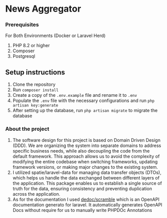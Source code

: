 # News Aggregator

### Prerequisites
For Both Environments (Docker or Laravel Herd)
1. PHP 8.2 or higher
2. Composer
3. Postgresql

## Setup instructions
1. Clone the repository
2. Run `composer install`
3. Create a copy of the `.env.example` file and rename it to `.env`
4. Populate the `.env` file with the necessary configurations and run `php artisan key:generate`
5. After setting up the database, run `php artisan migrate` to migrate the database


### About the project
1. The software design for this project is based on Domain Driven Design (DDD). We are organizing the system into separate domains to address specific business needs, while also decoupling the code from the default framework. This approach allows us to avoid the complexity of modifying the entire codebase when switching frameworks, updating framework versions, or making major changes to the existing system.
2. I utilized spatie/laravel-data for managing data transfer objects (DTOs), which helps us handle the data exchanged between different layers of the application. This package enables us to establish a single source of truth for the data, ensuring consistency and preventing duplication across the application.
3. As for the documentation I used [dedoc/scramble](https://scramble.dedoc.co/) which is an OpenAPI documentation generato for laravel. It automatically generates OpenAPI Docs without require for us to manually write PHPDOc Annotations